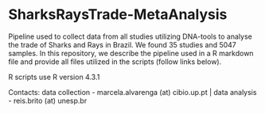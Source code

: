 # SharksRaysTrade-MetaAnalysis
Pipeline used to collect data from all studies utilizing DNA-tools to analyse the trade of Sharks and Rays in Brazil. We found 35 studies and 5047 samples. In this repository, we describe the pipeline used in a R markdown file and provide all files utilized in the scripts (follow links below). 

R scripts use R version 4.3.1 

Contacts: data collection - marcela.alvarenga (at) cibio.up.pt | data analysis - reis.brito (at) unesp.br

